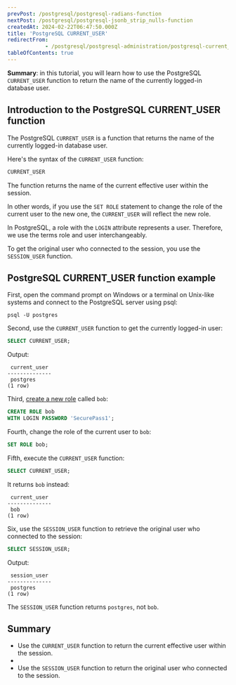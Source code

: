 ```yaml
---
prevPost: /postgresql/postgresql-radians-function
nextPost: /postgresql/postgresql-jsonb_strip_nulls-function
createdAt: 2024-02-22T06:47:50.000Z
title: 'PostgreSQL CURRENT_USER'
redirectFrom: 
            - /postgresql/postgresql-administration/postgresql-current_user
tableOfContents: true
---
```



**Summary**: in this tutorial, you will learn how to use the PostgreSQL `CURRENT_USER` function to return the name of the currently logged-in database user.

## Introduction to the PostgreSQL CURRENT_USER function

The PostgreSQL `CURRENT_USER` is a function that returns the name of the currently logged-in database user.

Here's the syntax of the `CURRENT_USER` function:

```sql
CURRENT_USER
```

The function returns the name of the current effective user within the session.

In other words, if you use the `SET ROLE` statement to change the role of the current user to the new one, the `CURRENT_USER` will reflect the new role.

In PostgreSQL, a role with the `LOGIN` attribute represents a user. Therefore, we use the terms role and user interchangeably.

To get the original user who connected to the session, you use the `SESSION_USER` function.

## PostgreSQL CURRENT_USER function example

First, open the command prompt on Windows or a terminal on Unix-like systems and connect to the PostgreSQL server using psql:

```
psql -U postgres
```

Second, use the `CURRENT_USER` function to get the currently logged-in user:

```sql
SELECT CURRENT_USER;
```

Output:

```
 current_user
--------------
 postgres
(1 row)
```

Third, [create a new role](/postgresql/postgresql-administration/postgresql-roles) called `bob`:

```sql
CREATE ROLE bob
WITH LOGIN PASSWORD 'SecurePass1';
```

Fourth, change the role of the current user to `bob`:

```sql
SET ROLE bob;
```

Fifth, execute the `CURRENT_USER` function:

```sql
SELECT CURRENT_USER;
```

It returns `bob` instead:

```
 current_user
--------------
 bob
(1 row)
```

Six, use the `SESSION_USER` function to retrieve the original user who connected to the session:

```sql
SELECT SESSION_USER;
```

Output:

```
 session_user
--------------
 postgres
(1 row)
```

The `SESSION_USER` function returns `postgres`, not `bob`.

## Summary

- Use the `CURRENT_USER` function to return the current effective user within the session.
-
- Use the `SESSION_USER` function to return the original user who connected to the session.
